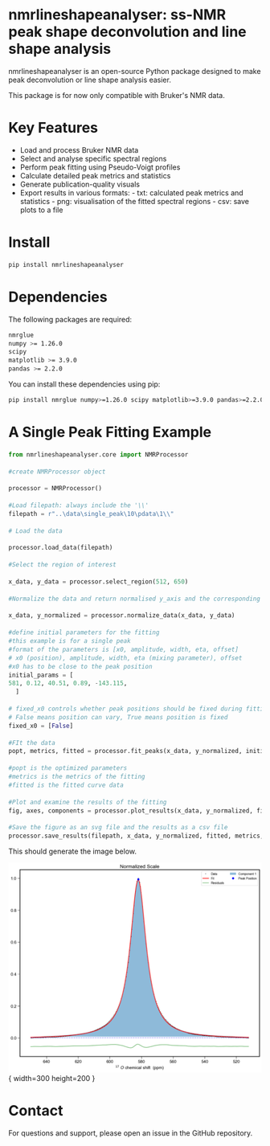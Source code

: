 # nmrlineshapeanalyser: ss-NMR peak shape deconvolution and line shape analysis

nmrlineshapeanalyser is an open-source Python package designed to make peak deconvolution or line shape analysis easier.

This package is for now only compatible with Bruker's NMR data.

# Key Features

 - Load and process Bruker NMR data
 - Select and analyse specific spectral regions
 - Perform peak fitting using Pseudo-Voigt profiles
 - Calculate detailed peak metrics and statistics
 - Generate publication-quality visuals
 - Export results in various formats:
       - txt: calculated peak metrics and statistics
       - png: visualisation of the fitted spectral regions
       - csv: save plots to a file
  
# Install

```bash
pip install nmrlineshapeanalyser
```

# Dependencies

The following packages are required:

```bash
nmrglue 
numpy >= 1.26.0
scipy 
matplotlib >= 3.9.0
pandas >= 2.2.0
```

You can install these dependencies using pip:

```bash
pip install nmrglue numpy>=1.26.0 scipy matplotlib>=3.9.0 pandas>=2.2.0
```

# A Single Peak Fitting Example
```python
from nmrlineshapeanalyser.core import NMRProcessor

#create NMRProcessor object

processor = NMRProcessor()

#Load filepath: always include the '\\'
filepath = r"..\data\single_peak\10\pdata\1\\"

# Load the data

processor.load_data(filepath)

#Select the region of interest

x_data, y_data = processor.select_region(512, 650)

#Normalize the data and return normalised y_axis and the corresponding x_axis

x_data, y_normalized = processor.normalize_data(x_data, y_data)

#define initial parameters for the fitting
#this example is for a single peak
#format of the parameters is [x0, amplitude, width, eta, offset]
# x0 (position), amplitude, width, eta (mixing parameter), offset
#x0 has to be close to the peak position
initial_params = [
581, 0.12, 40.51, 0.89, -143.115, 
  ]

# fixed_x0 controls whether peak positions should be fixed during fitting
# False means position can vary, True means position is fixed
fixed_x0 = [False]

#FIt the data
popt, metrics, fitted = processor.fit_peaks(x_data, y_normalized, initial_params, fixed_x0)

#popt is the optimized parameters
#metrics is the metrics of the fitting
#fitted is the fitted curve data

#Plot and examine the results of the fitting
fig, axes, components = processor.plot_results(x_data, y_normalized, fitted, metrics, popt)

#Save the figure as an svg file and the results as a csv file
processor.save_results(filepath, x_data, y_normalized, fitted, metrics, popt, components)
```
This should generate the image below.

![Single Peak Fit](data/single_peak/10/pdata/1/pseudoVoigtPeakFit.png){ width=300 height=200 }


# Contact

For questions and support, please open an issue in the GitHub repository.

